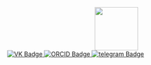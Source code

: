 <div id="header" align="center">
  <img src="https://i.giphy.com/media/v1.Y2lkPTc5MGI3NjExNmF3eGtkNWtvMzhnejJpdmFkOXBsZXlra3ZtNTRwc3Npdmdpb2JudiZlcD12MV9pbnRlcm5hbF9naWZfYnlfaWQmY3Q9cw/9yRMxLuRqyQ0x3jJXD/giphy.gif" width="100"/>
</div>

<div id="badges">
    <a href="https://vk.com/grabchik00">
        <img src="https://img.shields.io/badge/Вконтакте-blue?style=for-the-badge&logo=vk&logoColor=white" alt="VK Badge"/>
    </a>

<a href="https://orcid.org/0000-0002-5327-1934">
    <img src="https://img.shields.io/badge/ORCID-green?style=for-the-badge&logo=orcid&logoColor=white" alt="ORCID Badge"/>
</a>

<a href="https://t.me/grabchik00">
    <img src="https://img.shields.io/badge/Telegram-blue?style=for-the-badge&logo=telegram&logoColor=white" alt="telegram Badge"/>
</a>




</div>
